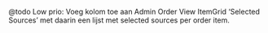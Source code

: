 @todo Low prio: Voeg kolom toe aan Admin Order View ItemGrid ‘Selected Sources’
met daarin een lijst met selected sources per order item.
